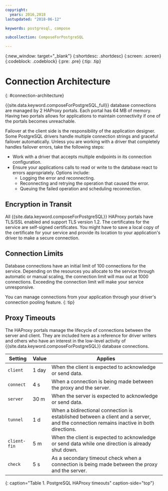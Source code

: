 ```yaml
---
copyright:
  years: 2016,2018
lastupdated: "2018-06-12"

keywords: postgresql, compose

subcollection: ComposeForPostgreSQL

---
```


{:new_window: target="_blank"}
{:shortdesc: .shortdesc}
{:screen: .screen}
{:codeblock: .codeblock}
{:pre: .pre}
{:tip: .tip}

# Connection Architecture
{: #connection-architecture}

{{site.data.keyword.composeForPostgreSQL_full}} database connections are managed by 2 HAProxy portals. Each portal has 64 MB of memory. Having two portals allows for applications to maintain connectivity if one of the portals becomes unreachable.

Failover at the client side is the responsibility of the application designer. Some PostgreSQL drivers handle multiple connection strings and graceful failover automatically. Unless you are working with a driver that completely handles failover errors, take the following steps:

* Work with a driver that accepts multiple endpoints in its connection configuration.
* Ensure your applications calls to read or write to the database react to errors appropriately. Options include:
  + Logging the error and reconnecting.
  + Reconnecting and retrying the operation that caused the error.
  + Queuing the failed operation and scheduling reconnection.

## Encryption in Transit

All {{site.data.keyword.composeForPostgreSQL}} HAProxy portals have TLS/SSL enabled and support TLS version 1.2. The certificates for the service are self-signed certificates. You might have to save a local copy of the certificate for your service and provide its location to your application's driver to make a secure connection.

## Connection Limits

Database connections have an initial limit of 100 connections for the service. Depending on the resources you allocate to the service through automatic or manual scaling, the connection limit will max out at 1000 connections. Exceeding the connection limit will make your service unresponsive.

You can manage connections from your application through your driver's connection pooling feature.
{: tip}

## Proxy Timeouts

The HAProxy portals manage the lifecycle of connections between the server and client. They are included here as a reference for driver writers and others who have an interest in the low-level activity of {{site.data.keyword.composeForPostgreSQL}} database connections.

Setting | Value | Applies
----------|-----------|-----------
`client` | 1 day | When the client is expected to acknowledge or send data.
`connect` | 4 s | When a connection is being made between the proxy and the server.
`server` | 30 m | When the server is expected to acknowledge or send data.
`tunnel` | 1 d | When a bidirectional connection is established between a client and a server, and the connection remains inactive in both directions.
`client-fin` | 5 m | When the client is expected to acknowledge or send data while one direction is already shut down.
`check` | 5 s | As a secondary timeout check when a connection is being made between the proxy and the server.

{: caption="Table 1. PostgreSQL HAProxy timeouts" caption-side="top"}
